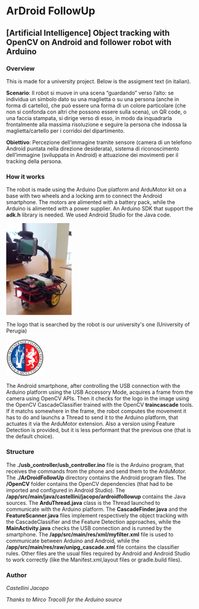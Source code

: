 # ArDroid FollowUp
## [Artificial Intelligence] Object tracking with OpenCV on Android and follower robot with Arduino

### Overview
This is made for a university project. Below is the assigment text (in italian).

**Scenario**: Il robot si muove in una scena “guardando” verso l’alto: se individua un simbolo dato su una maglietta o su una persona (anche in forma di cartello), che può essere una forma di un colore particolare (che non si confonda con altri che possono essere sulla scena), un QR code, o una faccia stampata, si dirige verso di esso, in modo da inquadrarla frontalmente alla massima risoluzione e seguire la persona che indossa la maglietta/cartello per i corridoi del dipartimento.
  
**Obiettivo**: Percezione dell’immagine tramite sensore (camera di un telefono Android puntata nella direzione desiderata), sistema di riconoscimento dell’immagine (sviluppata in Android) e attuazione dei movimenti per il tracking della persona.

### How it works
The robot is made using the Arduino Due platform and ArduMotor kit on a base with two wheels and a locking arm to connect the Android smartphone. The motors are alimented with a battery pack, while the Arduino is alimented with a power supplier. An Arduino SDK that support the **adk.h** library is needed. We used Android Studio for the Java code.

<img src="/ArduRobot 2.png" width="35%" height="35%" alt="Robot Structure" />

The logo that is searched by the robot is our university's one (University of Perugia)

<img src="/ArDroidFollowUp/app/src/main/res/drawable/unipg.png" width="20%" height="20%" alt="UniPG Logo" />

The Android smartphone, after controlling the USB connection with the Arduino platform using the USB Accessory Mode, acquires a frame from the camera using OpenCV APIs. Then it checks for the logo in the image using the OpenCV CascadeClassifier trained with the OpenCV **traincascade** tools. If it matchs somewhere in the frame, the robot computes the movement it has to do and launchs a Thread to send it to the Arduino platform, that actuates it via the ArduMotor extension. Also a version using Feature Detection is provided, but it is less performant that the previous one (that is the default choice).

### Structure
The **./usb_controller/usb_controller.ino** file is the Arduino program, that receives the commands from the phone and send them to the ArduMotor. The **./ArDroidFollowUp** directory contains the Android program files. The **/OpenCV** folder contains the OpenCV dependencies (that had to be imported and configured in Android Studio). The **/app/src/main/java/castellini/jacopo/ardroidfollowup** contains the Java sources. The **ArduThread.java** class is the Thread launched to communicate with the Arduino platform. The **CascadeFinder.java** and the **FeatureScanner.java** files implement respectively the object tracking with the CascadeClassifier and the Feature Detection approaches, while the **MainActivity.java** checks the USB connection and is runned by the smartphone. The **/app/src/main/res/xml/myfilter.xml** file is used to communicate between Arduino and Android, while the **/app/src/main/res/raw/unipg_cascade.xml** file contains the classifier rules. Other files are the usual files required by Android and Android Studio to work correctly (like the Manifest.xml,layout files or gradle.build files).

### Author
*Castellini Jacopo*

*Thanks to Mirco Tracolli for the Arduino source*
